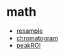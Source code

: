 # math



+ [resample](math/resample.1) 
+ [chromatogram](math/chromatogram.1) 
+ [peakROI](math/peakROI.1) 
